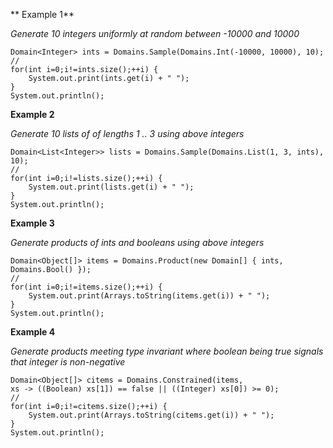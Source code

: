 
** Example 1**

_Generate 10 integers uniformly at random between -10000 and 10000_

```
Domain<Integer> ints = Domains.Sample(Domains.Int(-10000, 10000), 10);
//
for(int i=0;i!=ints.size();++i) {
	System.out.print(ints.get(i) + " ");
}
System.out.println();
```

**Example 2**

_Generate 10 lists of of lengths 1 .. 3 using above integers_

```
Domain<List<Integer>> lists = Domains.Sample(Domains.List(1, 3, ints), 10);
//
for(int i=0;i!=lists.size();++i) {
	System.out.print(lists.get(i) + " ");
}
System.out.println();
```

**Example 3**

_Generate products of ints and booleans using above integers_

```
Domain<Object[]> items = Domains.Product(new Domain[] { ints, Domains.Bool() });
//
for(int i=0;i!=items.size();++i) {
	System.out.print(Arrays.toString(items.get(i)) + " ");
}
System.out.println();
```

**Example 4**

_Generate products meeting type invariant where boolean being true signals that integer is non-negative_

```
Domain<Object[]> citems = Domains.Constrained(items,
xs -> ((Boolean) xs[1]) == false || ((Integer) xs[0]) >= 0);
//
for(int i=0;i!=citems.size();++i) {
	System.out.print(Arrays.toString(citems.get(i)) + " ");
}
System.out.println();
```